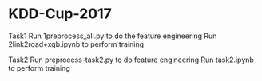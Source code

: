 # KDD-Cup-2017

Task1
Run 1preprocess_all.py to do the feature engineering
Run 2link2road+xgb.ipynb to perform training

Task2
Run preprocess-task2.py to do feature engineering
Run task2.ipynb to perform training
